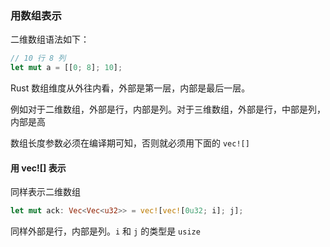 ### 用数组表示

二维数组语法如下：

```rust
// 10 行 8 列
let mut a = [[0; 8]; 10];
```

Rust 数组维度从外往内看，外部是第一层，内部是最后一层。

例如对于二维数组，外部是行，内部是列。对于三维数组，外部是行，中部是列，内部是高

数组长度参数必须在编译期可知，否则就必须用下面的 `vec![]`



#### 用 vec![] 表示

同样表示二维数组

```rust
let mut ack: Vec<Vec<u32>> = vec![vec![0u32; i]; j];
```

同样外部是行，内部是列。`i` 和 `j` 的类型是 `usize`

